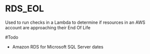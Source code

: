 # RDS_EOL
Used to run checks in a Lambda to determine if resources in an AWS account are approaching their End Of Life

#Todo

* Amazon RDS for Microsoft SQL Server dates
